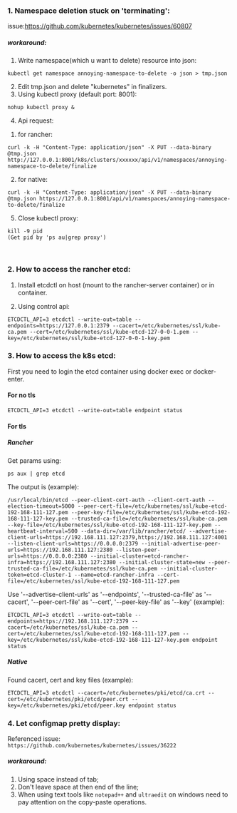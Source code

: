 ### 1. Namespace deletion stuck on 'terminating':
issue:https://github.com/kubernetes/kubernetes/issues/60807

#####  workaround:
1. Write namespace(which u want to delete) resource into json:
```
kubectl get namespace annoying-namespace-to-delete -o json > tmp.json  
```
2. Edit tmp.json and delete "kubernetes" in finalizers.
3. Using kubectl proxy (default port: 8001):
```
nohup kubectl proxy & 
```
4. Api request:
1) for rancher:
```
curl -k -H "Content-Type: application/json" -X PUT --data-binary @tmp.json http://127.0.0.1:8001/k8s/clusters/xxxxxx/api/v1/namespaces/annoying-namespace-to-delete/finalize
```

2) for native:
```
curl -k -H "Content-Type: application/json" -X PUT --data-binary @tmp.json https://127.0.0.1:8001/api/v1/namespaces/annoying-namespace-to-delete/finalize
```

5. Close kubectl proxy:
```
kill -9 pid 
(Get pid by 'ps au|grep proxy')
```

<br/>

### 2. How to access the rancher etcd:

1. Install etcdctl on host (mount to the rancher-server container) or in container.

2. Using control api: 
```
ETCDCTL_API=3 etcdctl --write-out=table --endpoints=https://127.0.0.1:2379 --cacert=/etc/kubernetes/ssl/kube-ca.pem --cert=/etc/kubernetes/ssl/kube-etcd-127-0-0-1.pem --key=/etc/kubernetes/ssl/kube-etcd-127-0-0-1-key.pem
```


### 3. How to access the k8s etcd:

First you need to login the etcd container using docker exec or docker-enter.

#### For no tls
```
ETCDCTL_API=3 etcdctl --write-out=table endpoint status
```

#### For tls
##### Rancher
Get params using:  
```
ps aux | grep etcd
```

The output is (example):
```
/usr/local/bin/etcd --peer-client-cert-auth --client-cert-auth --election-timeout=5000 --peer-cert-file=/etc/kubernetes/ssl/kube-etcd-192-168-111-127.pem --peer-key-file=/etc/kubernetes/ssl/kube-etcd-192-168-111-127-key.pem --trusted-ca-file=/etc/kubernetes/ssl/kube-ca.pem --key-file=/etc/kubernetes/ssl/kube-etcd-192-168-111-127-key.pem --heartbeat-interval=500 --data-dir=/var/lib/rancher/etcd/ --advertise-client-urls=https://192.168.111.127:2379,https://192.168.111.127:4001 --listen-client-urls=https://0.0.0.0:2379 --initial-advertise-peer-urls=https://192.168.111.127:2380 --listen-peer-urls=https://0.0.0.0:2380 --initial-cluster=etcd-rancher-infra=https://192.168.111.127:2380 --initial-cluster-state=new --peer-trusted-ca-file=/etc/kubernetes/ssl/kube-ca.pem --initial-cluster-token=etcd-cluster-1 --name=etcd-rancher-infra --cert-file=/etc/kubernetes/ssl/kube-etcd-192-168-111-127.pem
```

Use '--advertise-client-urls' as '--endpoints', '--trusted-ca-file' as '--cacert', '--peer-cert-file' as '--cert', '--peer-key-file' as '--key' (example):  
```
ETCDCTL_API=3 etcdctl --write-out=table --endpoints=https://192.168.111.127:2379 --cacert=/etc/kubernetes/ssl/kube-ca.pem --cert=/etc/kubernetes/ssl/kube-etcd-192-168-111-127.pem --key=/etc/kubernetes/ssl/kube-etcd-192-168-111-127-key.pem endpoint status
```

##### Native
Found cacert, cert and key files (example):
```
ETCDCTL_API=3 etcdctl --cacert=/etc/kubernetes/pki/etcd/ca.crt --cert=/etc/kubernetes/pki/etcd/peer.crt --key=/etc/kubernetes/pki/etcd/peer.key endpoint status
```


### 4. Let configmap pretty display:
Referenced issue: ``` https://github.com/kubernetes/kubernetes/issues/36222```
#####  workaround:
1. Using space instead of tab;
2. Don't leave space at then end of the line;
3. When using text tools like ```notepad++``` and ```ultraedit``` on windows need to pay attention on the copy-paste operations.

